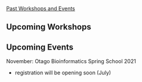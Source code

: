 [Past Workshops and Events](past)

## Upcoming Workshops



## Upcoming Events

November: Otago Bioinformatics Spring School 2021
  - registration will be opening soon (July)
